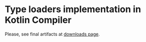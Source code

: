 Type loaders implementation in Kotlin Compiler
==============================================

Please, see final artifacts at [downloads page](https://github.com/ignatov/diploma/downloads).